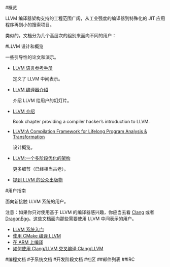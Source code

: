 #概览

LLVM 编译器架构支持的工程范围广阔，从工业强度的编译器到特殊化的 JIT 应用程序再到小的搜索项目。

类似的，文档分为几个高层次的组别来面向不同的用户：

#LLVM 设计和概览

一些引导性的论文和演示。

* [LLVM 语言参考手册](./LLVM-Language-Reference-Manual.md)

  定义了 LLVM 中间表示。

* [LLVM 编译器介绍](./Introduction-to-the-LLVM-Compiler.md)

  介绍 LLVM 给用户的幻灯片。

* [LLVM 介绍](./Intro-to-LLVM.md)

  Book chapter providing a compiler hacker’s introduction to LLVM.
  
* [LLVM:A Compilation Framework for Lifelong Program Analysis & Transformation](./LLVM-A-Compilation-Framework-For-Lifelong-Program-Analysis-Transformation.md)

  设计概览。
  
* [LLVM:一个多阶段优化的架构](./LLVM-An-Infrastructure-for-Multi-State-Optimization.md)

  更多细节（已经相当古老）。
  
* [提到 LLVM 的公众出版物](./Publications-mentioning-LLVM.md)

#用户指南

面向新接触 LLVM 系统的用户。

注意：如果你只对使用基于 LLVM 的编译器感兴趣，你应当去看 [Clang](./Clang.md) 或者 [DragonEgg](./DragonEgg.md)。这些文档面向那些需要使用 LLVM 中间表示的用户。

* [LLVM 系统入门](./Getting-Started-with-the-LLVM-System.md)
* [使用 CMake 编译 LLVM](./Building-LLVM-with-CMake.md)
* [在 ARM 上编译](./How-To-Build-On_ARM.md)
* [如何使用 Clang/LLVM 交叉编译 Clang/LLVM](How-To-Cross-Compile-Clang_LLVM-using-Clang/LLVM.md)

#编程文档
#子系统文档
#开发阶段文档
#社区
##邮件列表
##IRC
